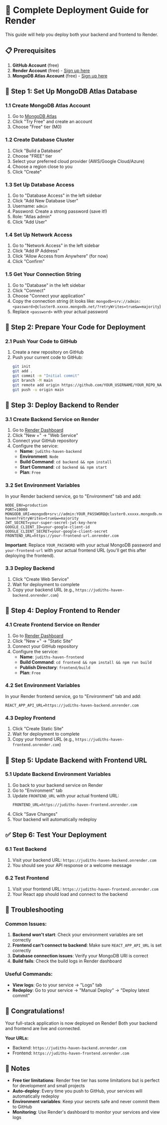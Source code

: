 # 🚀 Complete Deployment Guide for Render

This guide will help you deploy both your backend and frontend to Render.

## 📋 Prerequisites

1. **GitHub Account** (free)
2. **Render Account** (free) - [Sign up here](https://render.com)
3. **MongoDB Atlas Account** (free) - [Sign up here](https://mongodb.com/atlas)

## 🔧 Step 1: Set Up MongoDB Atlas Database

### 1.1 Create MongoDB Atlas Account
1. Go to [MongoDB Atlas](https://mongodb.com/atlas)
2. Click "Try Free" and create an account
3. Choose "Free" tier (M0)

### 1.2 Create Database Cluster
1. Click "Build a Database"
2. Choose "FREE" tier
3. Select your preferred cloud provider (AWS/Google Cloud/Azure)
4. Choose a region close to you
5. Click "Create"

### 1.3 Set Up Database Access
1. Go to "Database Access" in the left sidebar
2. Click "Add New Database User"
3. Username: `admin`
4. Password: Create a strong password (save it!)
5. Role: "Atlas admin"
6. Click "Add User"

### 1.4 Set Up Network Access
1. Go to "Network Access" in the left sidebar
2. Click "Add IP Address"
3. Click "Allow Access from Anywhere" (for now)
4. Click "Confirm"

### 1.5 Get Your Connection String
1. Go to "Database" in the left sidebar
2. Click "Connect"
3. Choose "Connect your application"
4. Copy the connection string (it looks like: `mongodb+srv://admin:<password>@cluster0.xxxxx.mongodb.net/?retryWrites=true&w=majority`)
5. Replace `<password>` with your actual password

## 🎯 Step 2: Prepare Your Code for Deployment

### 2.1 Push Your Code to GitHub
1. Create a new repository on GitHub
2. Push your current code to GitHub:
   ```bash
   git init
   git add .
   git commit -m "Initial commit"
   git branch -M main
   git remote add origin https://github.com/YOUR_USERNAME/YOUR_REPO_NAME.git
   git push -u origin main
   ```

## 🚀 Step 3: Deploy Backend to Render

### 3.1 Create Backend Service on Render
1. Go to [Render Dashboard](https://dashboard.render.com)
2. Click "New +" → "Web Service"
3. Connect your GitHub repository
4. Configure the service:
   - **Name**: `judiths-haven-backend`
   - **Environment**: `Node`
   - **Build Command**: `cd backend && npm install`
   - **Start Command**: `cd backend && npm start`
   - **Plan**: `Free`

### 3.2 Set Environment Variables
In your Render backend service, go to "Environment" tab and add:

```
NODE_ENV=production
PORT=10000
MONGODB_URI=mongodb+srv://admin:YOUR_PASSWORD@cluster0.xxxxx.mongodb.net/judiths-haven?retryWrites=true&w=majority
JWT_SECRET=your-super-secret-jwt-key-here
GOOGLE_CLIENT_ID=your-google-client-id
GOOGLE_CLIENT_SECRET=your-google-client-secret
FRONTEND_URL=https://your-frontend-url.onrender.com
```

**Important**: Replace `YOUR_PASSWORD` with your actual MongoDB password and `your-frontend-url` with your actual frontend URL (you'll get this after deploying the frontend).

### 3.3 Deploy Backend
1. Click "Create Web Service"
2. Wait for deployment to complete
3. Copy your backend URL (e.g., `https://judiths-haven-backend.onrender.com`)

## 🎨 Step 4: Deploy Frontend to Render

### 4.1 Create Frontend Service on Render
1. Go to [Render Dashboard](https://dashboard.render.com)
2. Click "New +" → "Static Site"
3. Connect your GitHub repository
4. Configure the service:
   - **Name**: `judiths-haven-frontend`
   - **Build Command**: `cd frontend && npm install && npm run build`
   - **Publish Directory**: `frontend/build`
   - **Plan**: `Free`

### 4.2 Set Environment Variables
In your Render frontend service, go to "Environment" tab and add:

```
REACT_APP_API_URL=https://judiths-haven-backend.onrender.com
```

### 4.3 Deploy Frontend
1. Click "Create Static Site"
2. Wait for deployment to complete
3. Copy your frontend URL (e.g., `https://judiths-haven-frontend.onrender.com`)

## 🔄 Step 5: Update Backend with Frontend URL

### 5.1 Update Backend Environment Variables
1. Go back to your backend service on Render
2. Go to "Environment" tab
3. Update `FRONTEND_URL` with your actual frontend URL:
   ```
   FRONTEND_URL=https://judiths-haven-frontend.onrender.com
   ```
4. Click "Save Changes"
5. Your backend will automatically redeploy

## ✅ Step 6: Test Your Deployment

### 6.1 Test Backend
1. Visit your backend URL: `https://judiths-haven-backend.onrender.com`
2. You should see your API response or a welcome message

### 6.2 Test Frontend
1. Visit your frontend URL: `https://judiths-haven-frontend.onrender.com`
2. Your React app should load and connect to the backend

## 🔧 Troubleshooting

### Common Issues:

1. **Backend won't start**: Check your environment variables are set correctly
2. **Frontend can't connect to backend**: Make sure `REACT_APP_API_URL` is set correctly
3. **Database connection issues**: Verify your MongoDB URI is correct
4. **Build fails**: Check the build logs in Render dashboard

### Useful Commands:
- **View logs**: Go to your service → "Logs" tab
- **Redeploy**: Go to your service → "Manual Deploy" → "Deploy latest commit"

## 🎉 Congratulations!

Your full-stack application is now deployed on Render! Both your backend and frontend are live and connected.

**Your URLs:**
- Backend: `https://judiths-haven-backend.onrender.com`
- Frontend: `https://judiths-haven-frontend.onrender.com`

## 📝 Notes

- **Free tier limitations**: Render free tier has some limitations but is perfect for development and small projects
- **Auto-deploy**: Every time you push to GitHub, your services will automatically redeploy
- **Environment variables**: Keep your secrets safe and never commit them to GitHub
- **Monitoring**: Use Render's dashboard to monitor your services and view logs 